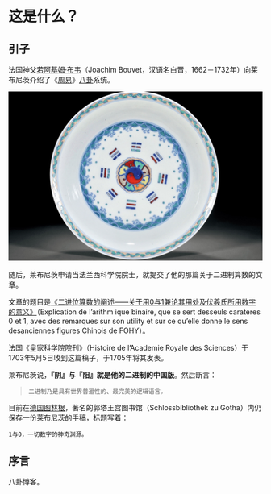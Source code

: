 # 这是什么？
## 引子

法国神父[若阿基姆·布韦](https://zh.wikipedia.org/wiki/%E8%8B%A5%E9%98%BF%E5%9F%BA%E5%A7%86%C2%B7%E5%B8%83%E9%9F%8B "若阿基姆·布韦")（Joachim Bouvet，汉语名白晋，1662－1732年）向莱布尼茨介绍了《[周易](https://zh.wikipedia.org/wiki/%E5%91%A8%E6%98%93 "周易")》[八卦](https://zh.wikipedia.org/wiki/%E5%85%AB%E5%8D%A6 "八卦")系统。

![cc8d746c46ce9237ed0071298db359298b3cf85b.jpg](/-/S/jpg/U7NlTXYV172t-7uLppxE0DtYlw27U6-PqAj2gQ.jpg)

随后，莱布尼茨申请当法兰西科学院院士，就提交了他的那篇关于二进制算数的文章。

文章的题目是[《二进位算数的阐述——关于用0与1兼论其用处及伏羲氏所用数字的意义》](/-/S/pdf/XsGes7R8n_CDaUscRh0HAe4QK4S4f7mRSP_aPg.pdf)（Explication de l’arithm ique binaire, que se sert desseuls carateres 0 et 1, avec des remarques sur son utility et sur ce qu’elle donne le sens desanciennes figures Chinois de FOHY）。

法国《皇家科学院院刊》（Histoire de l’Academie Royale des Sciences）于1703年5月5日收到这篇稿子，于1705年将其发表。

莱布尼茨说，__『阴』与『阳』就是他的二进制的中国版__。然后断言：

> `二进制乃是具有世界普遍性的、最完美的逻辑语言。`

目前在[德国](https://zh.wikipedia.org/wiki/%E5%BE%B7%E5%9B%BD "德国")[图林根](https://zh.wikipedia.org/wiki/%E5%9B%BE%E6%9E%97%E6%A0%B9 "图林根")，著名的郭塔王宫图书馆（Schlossbibliothek zu Gotha）内仍保存一份莱布尼茨的手稿，标题写着：

```
1与0，一切数字的神奇渊源。 
```

## 序言

八卦博客。